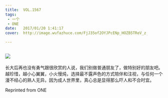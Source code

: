 ```yaml
---
title:	VOL.1567
tags:
 - 一个
 - ONE
date:	2017/01/20 1:41:17
cover:	http://image.wufazhuce.com/FjJ35of2OYJPcENp_HOZB5TReV_z

---
```

![](http://image.wufazhuce.com/FjJ35of2OYJPcENp_HOZB5TReV_z)
---

长大后再也没有勇气跟很欣赏的人说，我们别做普通朋友了，做特别好的朋友吧。越珍惜，越小心翼翼，小火慢炖，选择最不露声色的方式陪伴和注视，与任何一个漫不经心的熟人无异。因为成人世界里，真心总是显得那么吓人和不合时宜。
 
Reprinted from ONE
